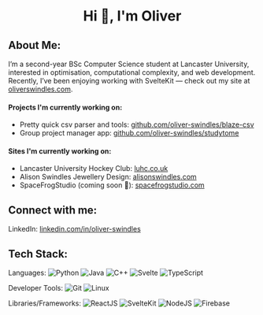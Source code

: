<h1 align="center">Hi 👋, I'm Oliver</h1>

## About Me:
I’m a second-year BSc Computer Science student at Lancaster University, interested in optimisation, computational complexity, and web development. Recently, I’ve been enjoying working with SvelteKit — check out my site at [oliverswindles.com](https://oliverswindles.com).

#### Projects I'm currently working on:
- Pretty quick csv parser and tools: [github.com/oliver-swindles/blaze-csv](https://www.github.com/oliver-swindles/blaze-csv/)
- Group project manager app: [github.com/oliver-swindles/studytome](https://github.com/oliver-swindles/studytome/)

#### Sites I'm currently working on:
- Lancaster University Hockey Club: [luhc.co.uk](https://www.luhc.co.uk)
- Alison Swindles Jewellery Design: [alisonswindles.com](https://www.alisonswindles.com)
- SpaceFrogStudio (coming soon 👀): [spacefrogstudio.com](https://spacefrogstudio.com)

## Connect with me:
LinkedIn: [linkedin.com/in/oliver-swindles](https://www.linkedin.com/in/oliver-swindles)

## Tech Stack:
Languages:
![Python](https://img.shields.io/badge/python-3670A0?style=for-the-badge&logo=python&logoColor=ffdd54)
![Java](https://img.shields.io/badge/Java-ED8B00?style=for-the-badge&logo=openjdk&logoColor=white) 
![C++](https://img.shields.io/badge/-C++-blue?style=for-the-badge&logo=cplusplus)
![Svelte](https://img.shields.io/badge/Svelte-4A4A55?style=for-the-badge&logo=svelte)
![TypeScript](https://shields.io/badge/TypeScript-3178C6?style=for-the-badge&logo=TypeScript&logoColor=FFF)

Developer Tools:
![Git](https://img.shields.io/badge/git-%23F05033.svg?style=for-the-badge&logo=git&logoColor=white)
![Linux](https://img.shields.io/badge/Linux-FCC624?style=for-the-badge&logo=linux&logoColor=black)

Libraries/Frameworks:
![ReactJS](https://img.shields.io/badge/react-%2320232a.svg?style=for-the-badge&logo=react&logoColor=%2361DAFB)
![SvelteKit](https://img.shields.io/badge/SvelteKit-FF3E00?style=for-the-badge&logo=svelte&logoColor=white)
![NodeJS](https://img.shields.io/badge/node.js-6DA55F?style=for-the-badge&logo=node.js&logoColor=white)
![Firebase](https://img.shields.io/badge/firebase-ffca28?style=for-the-badge&logo=firebase&logoColor=black)

